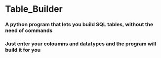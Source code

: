 # Table_Builder

### A python program that lets you build SQL tables, without the need of commands

### Just enter your coloumns and datatypes and the program will build it for you
